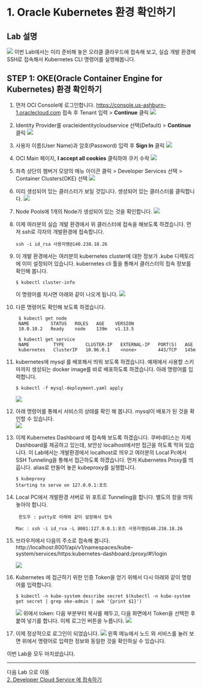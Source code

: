# 1. Oracle Kubernetes 환경 확인하기
## Lab 설명
![](images/scene1.png)
이번 Lab에서는 미리 준비해 놓은 오라클 클라우드에 접속해 보고, 실습 개발 환경에 SSH로 접속해서 Kubernetes CLI 명령어를 실행해봅니다.

## **STEP 1**: OKE(Oracle Container Engine for Kubernetes) 환경 확인하기

1. 먼저 OCI Console에 로그인합니다. https://console.us-ashburn-1.oraclecloud.com 접속 후 Tenant 입력 > **Continue** 클릭
![](images/oci_login_tenant.png)

2. Identity Provider를 oracleidentitycloudservice 선택(Default) > **Continue** 클릭
![](images/oci_login_sso.png)

3. 사용자 이름(User Name)과 암호(Password) 입력 후 **Sign In** 클릭
![](images/oci_login_user_pw.png)

4. OCI Main 페이지, **I accept all cookies** 클릭하여 쿠키 수락
![](images/oci_main_cookie.png)

5.  좌측 상단의 햄버거 모양의 메뉴 아이콘 클릭 > Developer Services 선택 > Container Clusters(OKE) 선택
![](images/oci_oke_cluster.png)

6. 미리 생성되어 있는 클러스터가 보일 것입니다. 생성되어 있는 클러스터를 클릭합니다.
![](images/oci_oke_cluster2.png)

7. Node Pools에 1개의 Node가 생성되어 있는 것을 확인합니다. 
![](images/oci_oke_cluster3.png)

1. 이제 여러분의 실습 개발 환경에서 위 클러스터에 접속을 해보도록 하겠습니다. 먼저 ssh로 각자의 개발환경에 접속합니다.
   
    ```
    ssh -i id_rsa 사용자명@140.238.18.26
    ```
1. 이 개발 환경에서는 여러분의 kubernetes cluster에 대한 정보가 .kube 디렉토리에 이미 설정되어 있습니다. kubernetes cli 툴을 통해서 클러스터의 접속 정보를 확인해 봅니다. 
    ```
    $ kubectl cluster-info
    ```
    이 명령어를 치시면 아래와 같이 나오게 됩니다.
    ![](images/oke_cli_cluster-info.png)
2. 다른 명령어도 확인해 보도록 하겠습니다.
   ```
    $ kubectl get node
    NAME        STATUS   ROLES   AGE    VERSION
    10.0.10.2   Ready    node    139m   v1.13.5
    
    $ kubectl get service
    NAME         TYPE        CLUSTER-IP   EXTERNAL-IP   PORT(S)   AGE
    kubernetes   ClusterIP   10.96.0.1    <none>        443/TCP   145m

1. kubernetes에 mysql 를 배포해서 띄워 보도록 하겠습니다. 예제에서 사용할 스키마까지 생성되는 docker image를 바로 배포하도록 하겠습니다.
    아래 명령어를 입력합니다.
    ```
    $ kubectl -f mysql-deployment.yaml apply
    ```

    ![](images/oke_mysql_deploy.png)

1. 아래 명령어를 통해서 서비스의 상태를 확인 해 봅니다. mysql이 배포가 된 것을 확인할 수 있습니다.    
   ![](images/oke_mysql_kubectl.png)
   
2. 이제 Kubernetes Dashboard 에 접속해 보도록 하겠습니다. 쿠버네티스는 자체 Dashboard를 제공하고 있는데, 보안상 localhost에서만 접근을 하도록 막혀 있습니다. 이 Lab에서는 개발환경에서 localhost로 띄우고 여러분의 Local Pc에서 SSH Tunneling을 통해서 접근하도록 하겠습니다. 먼저 Kubernetes Proxy를 띄웁니다. alias로 만들어 놓은 kubeproxy를 실행합니다.
    ```
    $ kubeproxy
    Starting to serve on 127.0.0.1:포트
    ```

3. Local PC에서 개발환경 서버로 위 포트로 Tunneling을 합니다. 별도의 창을 띄워 놓아야 합니다.
   ```
    윈도우 : putty로 아래와 같이 설정해서 접속
    ```

    ```
    Mac : ssh -i id_rsa -L 8001:127.0.0.1:포트 사용자명@140.238.18.26
    ```
4. 브라우저에서 다음의 주소로 접속해 봅니다.
http://localhost:8001/api/v1/namespaces/kube-system/services/https:kubernetes-dashboard:/proxy/#!/login

    ![](images/kube_dashboard.png)

1. Kubernetes 에 접근하기 위한 인증 Token을 얻기 위해서 다시 아래와 같이 명령어를 입력합니다.
    ```
    $ kubectl -n kube-system describe secret $(kubectl -n kube-system get secret | grep oke-admin | awk '{print $1}')
    ```

    ![](images/kube_token.png)
    위에서 token: 다음 부분부터 복사를 해두고, 다음 화면에서 Token을 선택한 후 붙여 넣기를 합니다. 이제 로그인 버튼을 누릅니다.
    ![](images/kube_token_login.png)

1. 이제 정상적으로 로그인이 되었습니다.
![](images/kube_dashboard_1.png)
왼쪽 메뉴에서 노드 와 서비스를 눌러 보면 위에서 명령어로 입력한 정보와 동일한 것을 확인하실 수 있습니다.

이번 Lab을 모두 마치셨습니다.

----
다음 Lab 으로 이동  
[2. Developer Cloud Service 에 접속하기](./devcs.md)